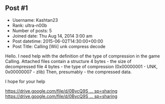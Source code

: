 ## Post #1
- Username: Kashtan23
- Rank: ultra-n00b
- Number of posts: 5
- Joined date: Thu Aug 14, 2014 3:00 am
- Post datetime: 2015-06-02T14:30:00+00:00
- Post Title: Calling [Wii] unk compress decode

Hello. I need help with the definition of the type of compression in the game Calling.
Attached files contain a structure
4 bytes - the size of decompressed file
4 bytes - the type of compression (0x00000001 - UNK, 0x00000007 - zlib)
Then, presumably - the compressed data.

I hope for your help 

[https://drive.google.com/file/d/0BycQ9S ... sp=sharing](https://drive.google.com/file/d/0BycQ9Som_CmIYjNnUS1uLXFTZ2c/view?usp=sharing)
[https://drive.google.com/file/d/0BycQ9S ... sp=sharing](https://drive.google.com/file/d/0BycQ9Som_CmIaEZjdzFKS0xOcms/view?usp=sharing)
